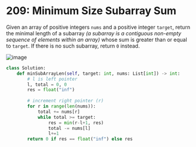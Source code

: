 # 209: Minimum Size Subarray Sum

Given an array of positive integers `nums` and a positive integer `target`, return the minimal length of a subarray _(a subarray is a contiguous non-empty sequence of elements within an array)_ whose sum is greater than or equal to `target`. If there is no such subarray, return `0` instead.

![image](https://user-images.githubusercontent.com/76984271/235795112-d91bd048-ded2-4a39-a295-5f8deeeed0ba.png)

```python
class Solution:
    def minSubArrayLen(self, target: int, nums: List[int]) -> int:
        # l is left pointer
        l, total = 0, 0
        res = float("inf")
        
        # increment right pointer (r)
        for r in range(len(nums)):
            total += nums[r]
            while total >= target:
                res = min(r-l+1, res)
                total -= nums[l]
                l+=1
        return 0 if res == float("inf") else res
```
